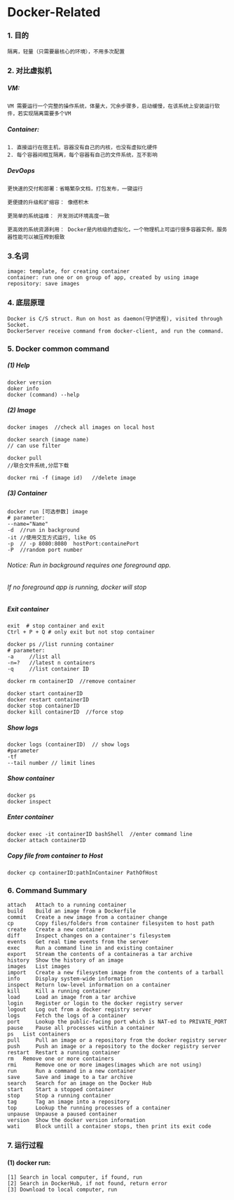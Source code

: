 # Docker-Related
### 1. 目的
	隔离，轻量（只需要最核心的环境），不用多次配置
### 2. 对比虚拟机
#####   VM:
	VM 需要运行一个完整的操作系统，体量大，冗余步骤多，启动缓慢，在该系统上安装运行软件，若实现隔离需要多个VM
#####   Container:
	1. 直接运行在宿主机，容器没有自己的内核，也没有虚拟化硬件
	2. 每个容器间相互隔离，每个容器有自己的文件系统，互不影响
##### DevOops

	更快速的交付和部署：省略繁杂文档，打包发布，一键运行

	更便捷的升级和扩缩容： 像搭积木

	更简单的系统运维： 开发测试环境高度一致

	更高效的系统资源利用： Docker是内核级的虚拟化，一个物理机上可运行很多容器实例，服务器性能可以被压榨到极致

### 3.名词
	image: template, for creating container
	container: run one or on group of app, created by using image
	repository: save images

### 4. 底层原理
	Docker is C/S struct. Run on host as daemon(守护进程), visited through Socket.
	DockerServer receive command from docker-client, and run the command.
### 5. Docker common command
##### (1) Help
```shell	
docker version
doker info
docker (command) --help
```	
##### (2) Image

```	
docker images  //check all images on local host
```
```
docker search (image name)
// can use filter
```
	
```
docker pull
//联合文件系统,分层下载
```

```
docker rmi -f (image id)   //delete image
```
##### (3) Container
```
docker run [可选参数] image
# parameter:
--name="Name"
-d  //run in background
-it //使用交互方式运行, like OS
-p  // -p 8080:8080  hostPort:containePort
-P  //random port number
```
###### Notice: Run in background requires one foreground app. 
###### If no foreground app is running, docker will stop
##### Exit container
```
exit  # stop container and exit
Ctrl + P + Q # only exit but not stop container
```
```
docker ps //list running container
# parameter:
-a     //list all 
-n=?   //latest n containers
-q     //list container ID    
```
```
docker rm containerID  //remove container
```
```
docker start containerID
docker restart containerID
docker stop containerID
docker kill containerID  //force stop
```
##### Show logs
```
docker logs (containerID)  // show logs
#parameter
-tf
--tail number // limit lines 
```
##### Show container
```
docker ps
docker inspect
```
##### Enter container
```
docker exec -it containerID bashShell  //enter command line
docker attach containerID            
```
##### Copy file from container to Host
```
docker cp containerID:pathInContainer PathOfHost
```
### 6. Command Summary
```
attach 	 Attach to a running container
build    Build an image from a Dockerfile
commit   Create a new image from a container change
cp       Copy files/folders from container filesystem to host path
create   Create a new container
diff     Inspect changes on a container's filesystem
events 	 Get real time events from the server
exec     Run a command line in and existing container
export   Stream the contents of a containeras a tar archive
history  Show the history of an image
images   List images
import   Create a new filesystem image from the contents of a tarball
info     Display system-wide information
inspect  Return low-level information on a container
kill     Kill a running container
load 	 Load an image from a tar archive
login 	 Register or login to the docker registry server
logout   Log out from a docker registry server
logs 	 Fetch the logs of a container
port 	 Lookup the public-facing port which is NAT-ed to PRIVATE_PORT
pause 	 Pause all processes within a container
ps 	 List containers
pull 	 Pull an image or a repository from the docker registry server
push 	 Push an image or a repository to the docker registry server
restart  Restart a running container
rm 	 Remove one or more containers
rmi      Remove one or more images(images which are not using)
run      Run a command in a new container
save  	 Save and image to a tar archive
search 	 Search for an image on the Docker Hub
start 	 Start a stopped container
stop 	 Stop a running container
tag 	 Tag an image into a repository
top      Lookup the running processes of a container
unpause  Unpause a paused container
version  Show the docker version information
wati 	 Block untill a container stops, then print its exit code
```
### 7.  运行过程

#### (1) docker run: 
	[1] Search in local computer, if found, run
	[2] Search in DockerHub, if not found, return error
	[3] Download to local computer, run 
